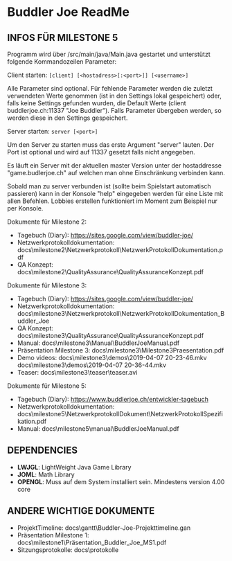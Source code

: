 # Buddler Joe ReadMe

## INFOS FÜR MILESTONE 5

Programm wird über /src/main/java/Main.java gestartet und unterstützt folgende Kommandozeilen Parameter:

Client starten:
`[client] [<hostadress>[:<port>]] [<username>]`

Alle Parameter sind optional. Für fehlende Parameter werden die zuletzt verwendeten Werte genommen (ist in den Settings lokal gespeichert) oder, falls keine Settings gefunden wurden, die Default Werte (client buddlerjoe.ch:11337 "Joe Buddler"). Falls Parameter übergeben werden, so werden diese in den Settings gespeichert.

Server starten:
`server [<port>]`

Um den Server zu starten muss das erste Argument "server" lauten. Der Port ist optional und wird auf 11337 gesetzt falls nicht angegeben.

Es läuft ein Server mit der aktuellen master Version unter der hostaddresse "game.budlerjoe.ch" auf welchen man ohne Einschränkung verbinden kann.

Sobald man zu server verbunden ist (sollte beim Spielstart automatisch passieren) kann in der Konsole "help" eingegeben werden für eine Liste mit allen Befehlen. Lobbies erstellen funktioniert im Moment zum Beispiel nur per Konsole.

Dokumente für Milestone 2:
- Tagebuch (Diary): https://sites.google.com/view/buddler-joe/
- Netzwerkprotokolldokumentation: docs\milestone2\Netzwerkprotokoll\NetzwerkProtokollDokumentation.pdf
- QA Konzept: docs\milestone2\QualityAssurance\QualityAssuranceKonzept.pdf

Dokumente für Milestone 3:
- Tagebuch (Diary): https://sites.google.com/view/buddler-joe/
- Netzwerkprotokolldokumentation: docs\milestone3\Netzwerkprotokoll\NetzwerkProtokollDokumentation_Buddler_Joe
- QA Konzept: docs\milestone3\QualityAssurance\QualityAssuranceKonzept.pdf
- Manual: docs\milestone3\Manual\BuddlerJoeManual.pdf
- Präsentation Milestone 3: docs\milestone3\Milestone3Praesentation.pdf
- Demo videos: docs\milestone3\demos\2019-04-07 20-23-46.mkv
	       docs\milestone3\demos\2019-04-07 20-36-44.mkv
- Teaser:      docs\milestone3\teaser\teaser.avi

Dokumente für Milestone 5:
- Tagebuch (Diary): https://www.buddlerjoe.ch/entwickler-tagebuch
- Netzwerkprotokolldokumentation: docs\milestone5\NetzwerkprotokollDokument\NetzwerkProtokollSpezifikation.pdf
- Manual: docs\milestone5\manual\BuddlerJoeManual.pdf

## DEPENDENCIES
- **LWJGL**: LightWeight Java Game Library
- **JOML**: Math Library
- **OPENGL**: Muss auf dem System installiert sein. Mindestens version 4.00 core

## ANDERE WICHTIGE DOKUMENTE
- ProjektTimeline: docs\gantt\Buddler-Joe-Projekttimeline.gan
- Präsentation Milestone 1: docs\milestone1\Präsentation_Buddler_Joe_MS1.pdf
- Sitzungsprotokolle: docs\protokolle